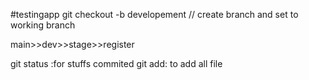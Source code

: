 #testingapp
 git checkout -b developement // create branch and set to working branch

 main>>dev>>stage>>register

 git status :for stuffs commited 
git add: to add  all file 
